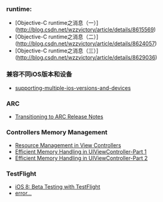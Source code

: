 
### runtime:
* [Objective-C runtime之消息（一）] (http://blog.csdn.net/wzzvictory/article/details/8615569)
* [Objective-C runtime之消息（二）] (http://blog.csdn.net/wzzvictory/article/details/8624057)
* [Objective-C runtime之消息（三）] (http://blog.csdn.net/wzzvictory/article/details/8629036)

### 兼容不同iOS版本和设备
* [supporting-multiple-ios-versions-and-devices](http://www.raywenderlich.com/42591/supporting-multiple-ios-versions-and-devices)


### ARC
* [Transitioning to ARC Release Notes](https://developer.apple.com/library/mac/releasenotes/ObjectiveC/RN-TransitioningToARC/Introduction/Introduction.html#//apple_ref/doc/uid/TP40011226)

### Controllers Memory Management
* [Resource Management in View Controllers](https://developer.apple.com/library/ios/featuredarticles/ViewControllerPGforiPhoneOS/ViewLoadingandUnloading/ViewLoadingandUnloading.html)
* [Efficient Memory Handling in UIViewController-Part 1](http://iphone2020.wordpress.com/2010/05/30/efficient-memory-handling-in-uiviewcontroller-part-1/)
* [Efficient Memory Handling in UIViewController-Part 2](http://iphone2020.wordpress.com/2010/05/30/efficient-memory-handling-in-uiviewcontroller-part-2/)


### TestFlight

* [iOS 8: Beta Testing with TestFlight](http://code.tutsplus.com/tutorials/ios-8-beta-testing-with-testflight--cms-22224)
* [error...](http://help.testflightapp.com/customer/portal/articles/829652-received-an-unable-to-download-application-message-what-does-this-mean-)
